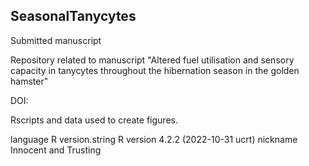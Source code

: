 SeasonalTanycytes
------------------

Submitted manuscript

Repository related to manuscript "Altered fuel utilisation and sensory capacity in tanycytes throughout the hibernation season in the golden hamster"

DOI: 

Rscripts and data used to create figures. 


language R
version.string R version 4.2.2 (2022-10-31 ucrt) nickname Innocent and Trusting
